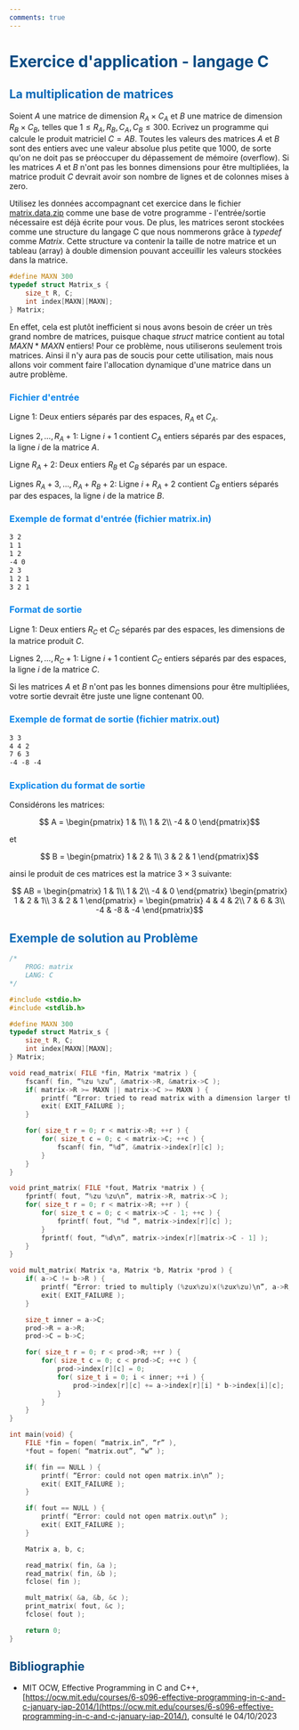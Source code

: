 ```yaml
---
comments: true
---
```


# <span style="color:#074b83">Exercice d'application - langage C</span>

## <span style="color:#0a69b7">La multiplication de matrices</span>

Soient $A$ une matrice de dimension $R_{A} \times C_{A}$ et $B$ une matrice de dimension $R_{B} \times C_{B}$, telles que $1 \leq R_{A}, R_{B}, C_{A}, C_{B} \leq 300$. Ecrivez un programme qui calcule le produit matriciel $C = AB$. Toutes les valeurs des matrices $A$ et $B$ sont des entiers avec une valeur absolue plus petite que $1000$, de sorte qu'on ne doit pas se préoccuper du dépassement de mémoire (overflow). Si les matrices $A$ et $B$ n'ont pas les bonnes dimensions pour être multipliées, la matrice produit $C$ devrait avoir son nombre de lignes et de colonnes mises à zero.

Utilisez les données accompagnant cet exercice dans le fichier [matrix.data.zip](https://ocw.mit.edu/courses/6-s096-effective-programming-in-c-and-c-january-iap-2014/resources/matrix-data/) comme une base de votre programme - l'entrée/sortie nécessaire est déjà écrite pour vous. De plus, les matrices seront stockées comme une structure du langage C que nous nommerons grâce à $typedef$ comme $Matrix$. Cette structure va contenir la taille de notre matrice et un tableau (array) à double dimension pouvant acceuillir les valeurs stockées dans la matrice.

```c
#define MAXN 300
typedef struct Matrix_s {
    size_t R, C;
    int index[MAXN][MAXN];
} Matrix;
```

En effet, cela est plutôt inefficient si nous avons besoin de créer un très grand nombre de matrices, puisque chaque $struct$ matrice contient au total $MAXN*MAXN$ entiers! Pour ce problème, nous utiliserons seulement trois matrices. Ainsi il n'y aura pas de soucis pour cette utilisation, mais nous allons voir comment faire l'allocation dynamique d'une matrice dans un autre problème.

### <span style="color:#0c87eb">Fichier d'entrée</span>

Ligne $1$: Deux entiers séparés par des espaces, $R_{A}$ et $C_{A}$.

Lignes $2, ..., R_{A} + 1$: Ligne $i+1$ contient $C_{A}$ entiers séparés par des espaces, la ligne $i$ de la matrice $A$.

Ligne $R_{A} + 2$: Deux entiers $R_{B}$ et $C_{B}$ séparés par un espace.

Lignes $R_{A} + 3, ..., R_{A} + R_{B} + 2$: Ligne $i + R_{A} + 2$ contient $C_{B}$ entiers séparés par des espaces, la ligne $i$ de la matrice $B$.

### <span style="color:#0c87eb">Exemple de format d'entrée (fichier matrix.in)</span>

```txt
3 2 
1 1
1 2
-4 0
2 3
1 2 1
3 2 1
```

### <span style="color:#0c87eb">Format de sortie</span>

Ligne $1$: Deux entiers $R_{C}$ et $C_{C}$ séparés par des espaces, les dimensions de la matrice produit $C$.

Lignes $2, ..., R_{C} + 1$: Ligne $i + 1$ contient $C_{C}$ entiers séparés par des espaces, la ligne $i$ de la matrice $C$.

Si les matrices $A$ et $B$ n'ont pas les bonnes dimensions pour être multipliées, votre sortie devrait être juste une ligne contenant $0 0$.

### <span style="color:#0c87eb">Exemple de format de sortie (fichier matrix.out)</span>

```txt
3 3
4 4 2
7 6 3
-4 -8 -4
```

### <span style="color:#0c87eb">Explication du format de sortie</span>

Considérons les matrices:

$$ A = \begin{pmatrix}
1 & 1\\
1 & 2\\
-4 & 0
\end{pmatrix}$$

et

$$ B = \begin{pmatrix}
1 & 2 & 1\\
3 & 2 & 1
\end{pmatrix}$$

ainsi le produit de ces matrices est la matrice $3 \times 3$ suivante:

$$ AB = \begin{pmatrix}
1 & 1\\
1 & 2\\
-4 & 0
\end{pmatrix} \begin{pmatrix}
1 & 2 & 1\\
3 & 2 & 1
\end{pmatrix} = \begin{pmatrix}
4 & 4 & 2\\
7 & 6 & 3\\
-4 & -8 & -4
\end{pmatrix}$$

## <span style="color:#0a69b7">Exemple de solution au Problème</span>

```c
/*
    PROG: matrix
    LANG: C
*/

#include <stdio.h>
#include <stdlib.h>

#define MAXN 300
typedef struct Matrix_s {
    size_t R, C;
    int index[MAXN][MAXN];
} Matrix;

void read_matrix( FILE *fin, Matrix *matrix ) {
    fscanf( fin, “%zu %zu”, &matrix->R, &matrix->C );
    if( matrix->R >= MAXN || matrix->C >= MAXN ) {
        printf( “Error: tried to read matrix with a dimension larger than %d\n”, MAXN );
        exit( EXIT_FAILURE );
    }

    for( size_t r = 0; r < matrix->R; ++r ) {
        for( size_t c = 0; c < matrix->C; ++c ) {
            fscanf( fin, “%d”, &matrix->index[r][c] );
        }
    }
}

void print_matrix( FILE *fout, Matrix *matrix ) {
    fprintf( fout, “%zu %zu\n”, matrix->R, matrix->C );
    for( size_t r = 0; r < matrix->R; ++r ) {
        for( size_t c = 0; c < matrix->C - 1; ++c ) {
            fprintf( fout, “%d “, matrix->index[r][c] );
        }
        fprintf( fout, “%d\n”, matrix->index[r][matrix->C - 1] );
    }
}

void mult_matrix( Matrix *a, Matrix *b, Matrix *prod ) {
    if( a->C != b->R ) {
        printf( “Error: tried to multiply (%zux%zu)x(%zux%zu)\n”, a->R, a->C, b->R, b->C );
        exit( EXIT_FAILURE );
    }

    size_t inner = a->C;
    prod->R = a->R;
    prod->C = b->C;

    for( size_t r = 0; r < prod->R; ++r ) {
        for( size_t c = 0; c < prod->C; ++c ) {
            prod->index[r][c] = 0;
            for( size_t i = 0; i < inner; ++i ) {
                prod->index[r][c] += a->index[r][i] * b->index[i][c];
            }
        }
    }
}

int main(void) {
    FILE *fin = fopen( “matrix.in”, “r” ),
    *fout = fopen( “matrix.out”, “w” );

    if( fin == NULL ) {
        printf( “Error: could not open matrix.in\n” );
        exit( EXIT_FAILURE );
    }

    if( fout == NULL ) {
        printf( “Error: could not open matrix.out\n” );
        exit( EXIT_FAILURE );
    }

    Matrix a, b, c;

    read_matrix( fin, &a );
    read_matrix( fin, &b );
    fclose( fin );

    mult_matrix( &a, &b, &c );
    print_matrix( fout, &c );
    fclose( fout );

    return 0;
}
```

## <span style="color:#074b83">Bibliographie</span>

* MIT OCW, Effective Programming in C and C++, [https://ocw.mit.edu/courses/6-s096-effective-programming-in-c-and-c-january-iap-2014/](https://ocw.mit.edu/courses/6-s096-effective-programming-in-c-and-c-january-iap-2014/), consulté le 04/10/2023
